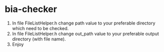 # bia-checker
1. In file FileListHelper.h change path value to your preferable directory which need to be checked.
2. In file FileListHelper.h change out_path value to your preferable output directory (with file name).
3. Enjoy
